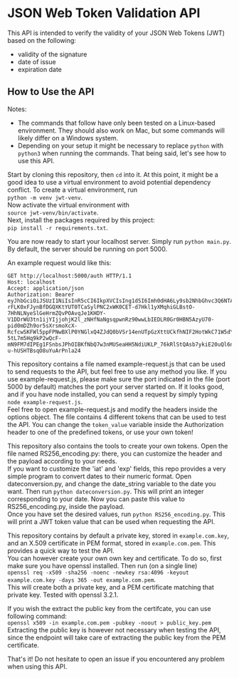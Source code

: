# JSON Web Token Validation API

This API is intended to verify the validity of your JSON Web Tokens (JWT) based on the following:
- validity of the signature
- date of issue
- expiration date

## How to Use the API

Notes:
- The commands that follow have only been tested on a Linux-based environment. They should also work on Mac, but some commands will likely differ on a Windows system.
- Depending on your setup it might be necessary to replace `python` with `python3` when running the commands.
That being said, let's see how to use this API.

Start by cloning this repository, then `cd` into it. At this point, it might be a good idea to use a virtual environment to avoid potential dependency conflict. To create a virtual environment, run  
`python -m venv jwt-venv`.  
Now activate the virtual environment with  
`source jwt-venv/bin/activate`.  
Next, install the packages required by this project:  
`pip install -r requirements.txt`.

You are now ready to start your localhost server. Simply run `python main.py`. By default, the server should be running on port 5000.

An example request would like this:  
```
GET http://localhost:5000/auth HTTP/1.1
Host: localhost
Accept: application/json
Authorization: Bearer eyJhbGciOiJSUzI1NiIsInR5cCI6IkpXVCIsIng1dSI6Imh0dHA6Ly9sb2NhbGhvc3Q6NTAwMC9jZXJ0LnBlbSJ9.eyJzdWIiOiIxMjM0NTY3ODkwIiwibmFtZSI6IkpvaG4gRG9lIiwiaWF0IjoxNTE2MjM5MDIyLCJleHAiOjE3MzMyNjMyMDB9.VwThyTU9_H0VO8HVSFzQsU0ZHqKTdd2EMMRu7zEJSDxVMj4Ghlt2QYFvyvbxQcIKuLHRKi4u6Zcu3HxvFNOY4p-rFLK0xFJynBfDGQXKtYUT0TCaSylPNC2xWK0CET-d7Hkl1yXMqhiGLBstO-7HhNLNyeSlGeHrmZQvPOAvqJe1KHDY-V1DDrWU3tn1ijYIjjohjK2l_zNHfNaNgsqpwnRz90wwLbIEDLR0Gr0HBN5AzyU70-pid0mDZh9or5sXrsmoXcX-RcfcwSKFWl5ppFPNwBXlP0YNGlxQ4ZJdQ0bVSr14enUTpGzXttUCkfhNIF2HotWkC71W5dYDQmmAAAZwRdoG2DW506CPOZL8-5tL7m5Hq9kP2wQcF-mN9FM7dIPEg1FSnbsJPhOIBKfNbQ7w3nMUSeaHH5NdiUKLP_76kRlStQAsb7ykiE20uQl6n1guM8cBFupnQVo8vkNC7fZ1S7vqjqHbosGJ6lcfl7ybVEJsFqb6RdW3GehSylfsZYLAMlHB3EvB9sBwmUjTLPyINBm2i3fVQtVqfxITK6PusDvrCfVtWBVO6wYeYN1PmJFTjQ0FH6wtGxw9MoIqIGGvupfYYIMGB6u93YM6f9N9WboLDCsnLrAYb7igg45nHQzCxMpBHZu0eatqBcM-u-hUSHTBsqO8uYuArPnla24
```

This repository contains a file named example-request.js that can be used to send requests to the API, but feel free to use any method you like. If you use example-request.js, please make sure the port indicated in the file (port 5000 by default) matches the port your server started on. If it looks good, and if you have node installed, you can send a request by simply typing  
`node example-request.js`.  
Feel free to open example-request.js and modify the headers inside the options object. The file contains 4 different tokens that can be used to test the API. You can change the `token_value` variable inside the Authorization header to one of the predefined tokens, or use your own token!

This repository also contains the tools to create your own tokens. Open the file named RS256_encoding.py: there, you can customize the header and the payload according to your needs.  
If you want to customize the 'iat' and 'exp' fields, this repo provides a very simple program to convert dates to their numeric format. Open dateconversion.py, and change the date_string variable to the date you want. Then run `python dateconversion.py`. This will print an integer corresponding to your date. Now you can paste this value to RS256_encoding.py, inside the payload.  
Once you have set the desired values, run `python RS256_encoding.py`. This will print a JWT token value that can be used when requesting the API.

This repository contains by default a private key, stored in `example.com.key`, and an X.509 certificate in PEM format, stored in `example.com.pem`. This provides a quick way to test the API.  
You can however create your own own key and certificate. To do so, first make sure you have openssl installed. Then run (on a single line)  
`openssl req -x509 -sha256 -noenc -newkey rsa:4096 -keyout example.com.key -days 365 -out example.com.pem`.  
This will create both a private key, and a PEM certificate matching that private key. Tested with openssl 3.2.1.

If you wish the extract the public key from the certifcate, you can use following command:  
`openssl x509 -in example.com.pem -pubkey -noout > public_key.pem`  
Extracting the public key is however not necessary when testing the API, since the endpoint will take care of extracting the public key from the PEM certificate.

That's it! Do not hesitate to open an issue if you encountered any problem when using this API.
